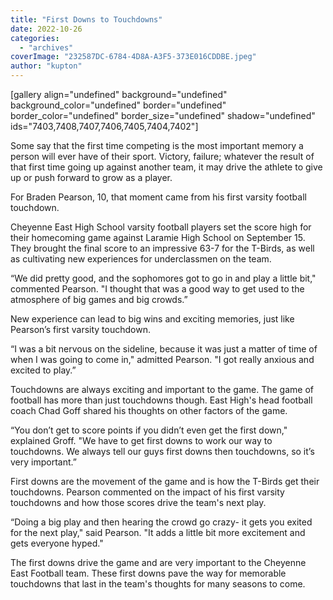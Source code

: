 ```yaml
---
title: "First Downs to Touchdowns"
date: 2022-10-26
categories: 
  - "archives"
coverImage: "232587DC-6784-4D8A-A3F5-373E016CDDBE.jpeg"
author: "kupton"
---
```


\[gallery align="undefined" background="undefined" background\_color="undefined" border="undefined" border\_color="undefined" border\_size="undefined" shadow="undefined" ids="7403,7408,7407,7406,7405,7404,7402"\]

Some say that the first time competing is the most important memory a person will ever have of their sport. Victory, failure; whatever the result of that first time going up against another team, it may drive the athlete to give up or push forward to grow as a player.

For Braden Pearson, 10, that moment came from his first varsity football touchdown.

Cheyenne East High School varsity football players set the score high for their homecoming game against Laramie High School on September 15. They brought the final score to an impressive 63-7 for the T-Birds, as well as cultivating new experiences for underclassmen on the team.

“We did pretty good, and the sophomores got to go in and play a little bit," commented Pearson. "I thought that was a good way to get used to the atmosphere of big games and big crowds.”

New experience can lead to big wins and exciting memories, just like Pearson’s first varsity touchdown.

“I was a bit nervous on the sideline, because it was just a matter of time of when I was going to come in," admitted Pearson. "I got really anxious and excited to play.”

Touchdowns are always exciting and important to the game. The game of football has more than just touchdowns though. East High's head football coach Chad Goff shared his thoughts on other factors of the game. 

“You don’t get to score points if you didn’t even get the first down," explained Groff. "We have to get first downs to work our way to touchdowns. We always tell our guys first downs then touchdowns, so it’s very important.”

First downs are the movement of the game and is how the T-Birds get their touchdowns. Pearson commented on the impact of his first varsity touchdowns and how those scores drive the team's next play. 

“Doing a big play and then hearing the crowd go crazy- it gets you exited for the next play," said Pearson. "It adds a little bit more excitement and gets everyone hyped."

The first downs drive the game and are very important to the Cheyenne East Football team. These first downs pave the way for memorable touchdowns that last in the team's thoughts for many seasons to come.
